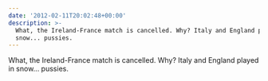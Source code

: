 ```yaml
---
date: '2012-02-11T20:02:48+00:00'
description: >-
  What, the Ireland-France match is cancelled. Why? Italy and England played in
  snow... pussies.
---
```

What, the Ireland-France match is cancelled. Why? Italy and England played in snow... pussies.

